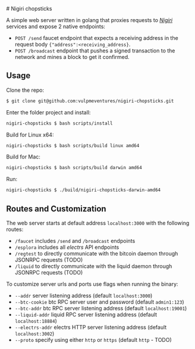 # Nigiri chopsticks

A simple web server written in golang that proxies requests to [*Nigiri*](https://github.com/vulpemventures/nigiri.git) services and expose 2 native endpoints:

* `POST /send` faucet endpoint that expects a receiving address in the request body `{"address":<receiving_address}`.
* `POST /broadcast` endpoint that pushes a signed transaction to the network and mines a block to get it confirmed.

## Usage

Clone the repo:

```bash
$ git clone git@github.com:vulpmeventures/nigiri-chopsticks.git
```

Enter the folder project and install:

```bash
nigiri-chopsticks $ bash scripts/install
```

Build for Linux x64:

```bash
nigiri-chopsticks $ bash scripts/build linux amd64
```

Build for Mac:

```bash
nigiri-chopsticks $ bash scripts/build darwin amd64
```

Run:

```bash
nigiri-chopsticks $ ./build/nigiri-chopsticks-darwin-amd64
```

## Routes and Customization

The web server starts at default address `localhost:3000` with the following routes:

* `/faucet` includes `/send` and `/broadcast` endpoints
* `/esplora` includes all *electrs* API endpoints
* `/regtest` to directly communicate with the bitcoin daemon through JSONRPC requests (TODO)
* `/liquid` to directly communicate with the liquid daemon through JSONRPC requests (TODO)

To customize server urls and ports use flags when running the binary:

* `--addr` server listening address (default `localhost:3000`)
* `--btc-cookie` btc RPC server user and password (default `admin1:123`)
* `--btc-addr` btc RPC server listening address (default `localhost:19001`)
* `--liquid-addr` liquid RPC server listening address (default `localhost:18884`)
* `--electrs-addr` electrs HTTP server listening address (default `localhost:3002`)
* `--proto` specify using either `http` or `https` (default `http` - TODO)
